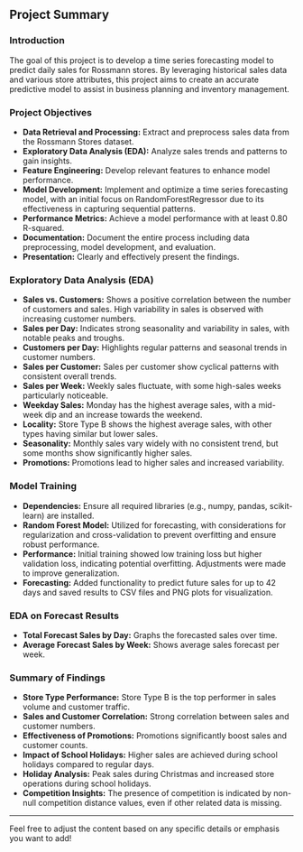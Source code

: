 
## Project Summary

### Introduction
The goal of this project is to develop a time series forecasting model to predict daily sales for Rossmann stores. By leveraging historical sales data and various store attributes, this project aims to create an accurate predictive model to assist in business planning and inventory management.

### Project Objectives
- **Data Retrieval and Processing:** Extract and preprocess sales data from the Rossmann Stores dataset.
- **Exploratory Data Analysis (EDA):** Analyze sales trends and patterns to gain insights.
- **Feature Engineering:** Develop relevant features to enhance model performance.
- **Model Development:** Implement and optimize a time series forecasting model, with an initial focus on RandomForestRegressor due to its effectiveness in capturing sequential patterns.
- **Performance Metrics:** Achieve a model performance with at least 0.80 R-squared.
- **Documentation:** Document the entire process including data preprocessing, model development, and evaluation.
- **Presentation:** Clearly and effectively present the findings.

### Exploratory Data Analysis (EDA)
- **Sales vs. Customers:** Shows a positive correlation between the number of customers and sales. High variability in sales is observed with increasing customer numbers.
- **Sales per Day:** Indicates strong seasonality and variability in sales, with notable peaks and troughs.
- **Customers per Day:** Highlights regular patterns and seasonal trends in customer numbers.
- **Sales per Customer:** Sales per customer show cyclical patterns with consistent overall trends.
- **Sales per Week:** Weekly sales fluctuate, with some high-sales weeks particularly noticeable.
- **Weekday Sales:** Monday has the highest average sales, with a mid-week dip and an increase towards the weekend.
- **Locality:** Store Type B shows the highest average sales, with other types having similar but lower sales.
- **Seasonality:** Monthly sales vary widely with no consistent trend, but some months show significantly higher sales.
- **Promotions:** Promotions lead to higher sales and increased variability.

### Model Training
- **Dependencies:** Ensure all required libraries (e.g., numpy, pandas, scikit-learn) are installed.
- **Random Forest Model:** Utilized for forecasting, with considerations for regularization and cross-validation to prevent overfitting and ensure robust performance.
- **Performance:** Initial training showed low training loss but higher validation loss, indicating potential overfitting. Adjustments were made to improve generalization.
- **Forecasting:** Added functionality to predict future sales for up to 42 days and saved results to CSV files and PNG plots for visualization.

### EDA on Forecast Results
- **Total Forecast Sales by Day:** Graphs the forecasted sales over time.
- **Average Forecast Sales by Week:** Shows average sales forecast per week.

### Summary of Findings
- **Store Type Performance:** Store Type B is the top performer in sales volume and customer traffic.
- **Sales and Customer Correlation:** Strong correlation between sales and customer numbers.
- **Effectiveness of Promotions:** Promotions significantly boost sales and customer counts.
- **Impact of School Holidays:** Higher sales are achieved during school holidays compared to regular days.
- **Holiday Analysis:** Peak sales during Christmas and increased store operations during school holidays.
- **Competition Insights:** The presence of competition is indicated by non-null competition distance values, even if other related data is missing.

---

Feel free to adjust the content based on any specific details or emphasis you want to add!

